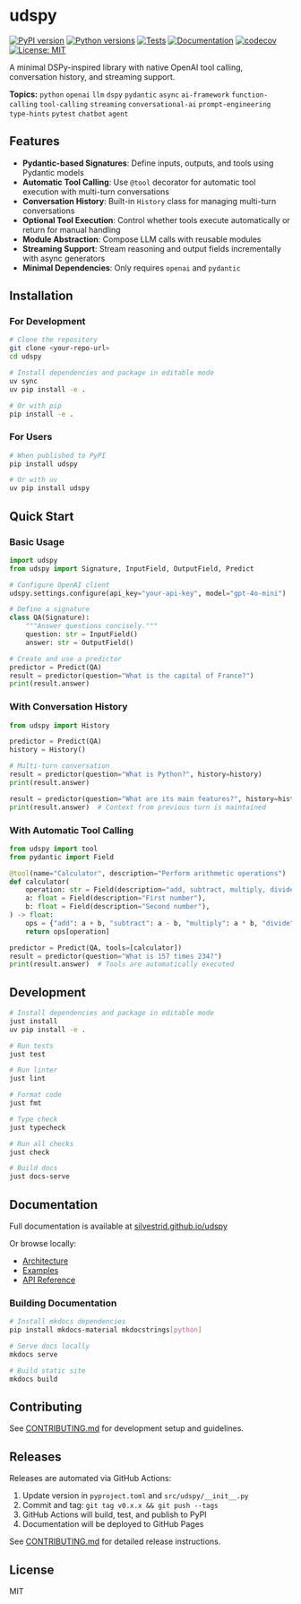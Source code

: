 # udspy

[![PyPI version](https://badge.fury.io/py/udspy.svg)](https://badge.fury.io/py/udspy)
[![Python versions](https://img.shields.io/pypi/pyversions/udspy.svg)](https://pypi.org/project/udspy/)
[![Tests](https://github.com/silvestrid/udspy/actions/workflows/test.yml/badge.svg)](https://github.com/silvestrid/udspy/actions/workflows/test.yml)
[![Documentation](https://img.shields.io/badge/docs-mkdocs-blue)](https://silvestrid.github.io/udspy)
[![codecov](https://codecov.io/gh/silvestrid/udspy/branch/main/graph/badge.svg)](https://codecov.io/gh/silvestrid/udspy)
[![License: MIT](https://img.shields.io/badge/License-MIT-yellow.svg)](https://opensource.org/licenses/MIT)

A minimal DSPy-inspired library with native OpenAI tool calling, conversation history, and streaming support.

**Topics:** `python` `openai` `llm` `dspy` `pydantic` `async` `ai-framework` `function-calling` `tool-calling` `streaming` `conversational-ai` `prompt-engineering` `type-hints` `pytest` `chatbot` `agent`

## Features

- **Pydantic-based Signatures**: Define inputs, outputs, and tools using Pydantic models
- **Automatic Tool Calling**: Use `@tool` decorator for automatic tool execution with multi-turn conversations
- **Conversation History**: Built-in `History` class for managing multi-turn conversations
- **Optional Tool Execution**: Control whether tools execute automatically or return for manual handling
- **Module Abstraction**: Compose LLM calls with reusable modules
- **Streaming Support**: Stream reasoning and output fields incrementally with async generators
- **Minimal Dependencies**: Only requires `openai` and `pydantic`

## Installation

### For Development

```bash
# Clone the repository
git clone <your-repo-url>
cd udspy

# Install dependencies and package in editable mode
uv sync
uv pip install -e .

# Or with pip
pip install -e .
```

### For Users

```bash
# When published to PyPI
pip install udspy

# Or with uv
uv pip install udspy
```

## Quick Start

### Basic Usage

```python
import udspy
from udspy import Signature, InputField, OutputField, Predict

# Configure OpenAI client
udspy.settings.configure(api_key="your-api-key", model="gpt-4o-mini")

# Define a signature
class QA(Signature):
    """Answer questions concisely."""
    question: str = InputField()
    answer: str = OutputField()

# Create and use a predictor
predictor = Predict(QA)
result = predictor(question="What is the capital of France?")
print(result.answer)
```

### With Conversation History

```python
from udspy import History

predictor = Predict(QA)
history = History()

# Multi-turn conversation
result = predictor(question="What is Python?", history=history)
print(result.answer)

result = predictor(question="What are its main features?", history=history)
print(result.answer)  # Context from previous turn is maintained
```

### With Automatic Tool Calling

```python
from udspy import tool
from pydantic import Field

@tool(name="Calculator", description="Perform arithmetic operations")
def calculator(
    operation: str = Field(description="add, subtract, multiply, divide"),
    a: float = Field(description="First number"),
    b: float = Field(description="Second number"),
) -> float:
    ops = {"add": a + b, "subtract": a - b, "multiply": a * b, "divide": a / b}
    return ops[operation]

predictor = Predict(QA, tools=[calculator])
result = predictor(question="What is 157 times 234?")
print(result.answer)  # Tools are automatically executed
```

## Development

```bash
# Install dependencies and package in editable mode
just install
uv pip install -e .

# Run tests
just test

# Run linter
just lint

# Format code
just fmt

# Type check
just typecheck

# Run all checks
just check

# Build docs
just docs-serve
```

## Documentation

Full documentation is available at [silvestrid.github.io/udspy](https://silvestrid.github.io/udspy)

Or browse locally:
- [Architecture](docs/architecture/overview.md)
- [Examples](docs/examples/)
- [API Reference](docs/api/)

### Building Documentation

```bash
# Install mkdocs dependencies
pip install mkdocs-material mkdocstrings[python]

# Serve docs locally
mkdocs serve

# Build static site
mkdocs build
```

## Contributing

See [CONTRIBUTING.md](CONTRIBUTING.md) for development setup and guidelines.

## Releases

Releases are automated via GitHub Actions:

1. Update version in `pyproject.toml` and `src/udspy/__init__.py`
2. Commit and tag: `git tag v0.x.x && git push --tags`
3. GitHub Actions will build, test, and publish to PyPI
4. Documentation will be deployed to GitHub Pages

See [CONTRIBUTING.md](CONTRIBUTING.md) for detailed release instructions.

## License

MIT
